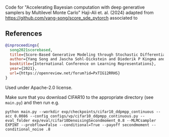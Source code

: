 Code for "Accelerating Bayesian
computation with deep
generative samplers by
Multilevel Monte Carlo" Haji-Ali et. al. (2024) adapted from https://github.com/yang-song/score_sde_pytorch associated to
## References
```bib
@inproceedings{
  song2021scorebased,
  title={Score-Based Generative Modeling through Stochastic Differential Equations},
  author={Yang Song and Jascha Sohl-Dickstein and Diederik P Kingma and Abhishek Kumar and Stefano Ermon and Ben Poole},
  booktitle={International Conference on Learning Representations},
  year={2021},
  url={https://openreview.net/forum?id=PxTIG12RRHS}
}
```
Used under Apache-2.0 license.

Make sure that you download CIFAR10 to the appropriate directory (see ``main.py``) and then run e.g.
```
python main.py --workdir exp/checkpoints/cifar10_ddpmpp_continuous --acc 0.0086 --config configs/vp/cifar10_ddpmpp_continuous.py --eval_folder exp/eval/cifar10DenoisingSecondmoment_0.8 --MLMCsampler EXPINT --probflow=False --conditional=True --payoff secondmoment --conditional_noise .8
```
